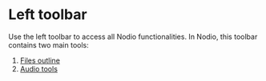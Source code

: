 

# Left toolbar 

Use the left toolbar to access all Nodio functionalities. In Nodio, this toolbar contains two main tools: 

 1. [Files outline](../common/files-outline.html) 
 2. [Audio tools](../audio/audio-tools.html) 

